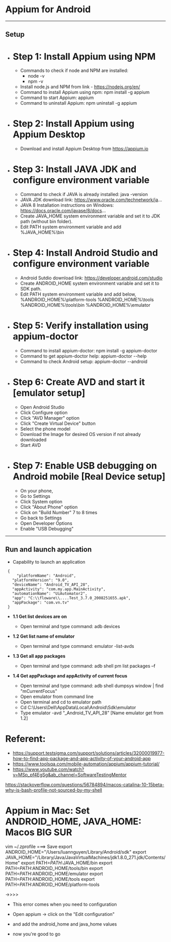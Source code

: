 #  Appium for Android
------------------------ 
## Setup
  - **Step 1: Install Appium using NPM**
    ===========================================
    - Commands to check if node and NPM are installed:
      - node -v
      - npm -v
    - Install node.js and NPM from link - https://nodejs.org/en/
    - Command to install Appium using npm: npm install -g appium
    - Command to start Appium: appium
    - Command to uninstall Appium: npm uninstall -g appium

 - **Step 2: Install Appium using Appium Desktop**
    ===========================================
    - Download and install Appium Desktop from https://appium.io


  - **Step 3: Install JAVA JDK and configure environment variable**
    ===========================================================
    - Command to check if JAVA is already installed: java -version
    - JAVA JDK download link: https://www.oracle.com/technetwork/ja...
    - JAVA 8 Installation instructions on Windows:
    https://docs.oracle.com/javase/8/docs...
    - Create JAVA_HOME system environment variable and set it to JDK path (without bin folder). 
    - Edit PATH system environment variable and add %JAVA_HOME%\bin


  - **Step 4: Install Android Studio and configure environment variable**
    =================================================================
    - Android Sutdio download link: https://developer.android.com/studio
    - Create ANDROID_HOME system environment variable and set it to SDK path. 
    - Edit PATH system environment variable and add below,
    %ANDROID_HOME%\platform-tools
    %ANDROID_HOME%\tools
    %ANDROID_HOME%\tools\bin
    %ANDROID_HOME%\emulator


  - **Step 5: Verify installation using appium-doctor**
    ===============================================
    - Command to install appium-doctor: npm install -g appium-doctor
    - Command to get appium-doctor help: appium-doctor --help
    - Command to check Android setup: appium-doctor --android 


  - **Step 6: Create AVD and start it [emulator setup]**
    ================================================
    - Open Android Studio
    - Click Configure option
    - Click "AVD Manager" option
    - Click "Create Virtual Device" button
    - Select the phone model
    - Download the Image for desired OS version if not already downloaded
    - Start AVD


  - **Step 7: Enable USB debugging on Android mobile [Real Device setup]**
    ==================================================================
    - On your phone,
    - Go to Settings
    - Click System option
    - Click "About Phone" option
    - Click on "Build Number" 7 to 8 times
    - Go back to Settings
    - Open Developer Options
    - Enable "USB Debugging"



------------------------
## Run and launch appication
- Capability to launch an application
 ```
  {
      "platformName": "Android",
    "platformVersion": "9.0",
    "deviceName": "Android_TV_API_28",
    "appActivity": "com.my.app.MainActivity",
    "automationName": "UiAutomator2",
    "app": "C:\\floware\\....Test_3.7.0_2008251655.apk",
    "appPackage": "com.vn.tv"
  }
 ```

- **1.1  Get list devices are on**
  - Open terminal and type command: adb devices

- **1.2	Get list name of emulator**
  - Open terminal and type command: emulator -list-avds

- **1.3	Get all app packages**
  - Open terminal and type command: adb shell pm list packages –f

- **1.4	Get appPackage and appActivity of current focus**
  - Open terminal and type command:  adb shell dumpsys window | find "mCurrentFocus"
  - Open emulator from command line
  - Open terminal and cd to emulator path
  - Cd C:\Users\Dell\AppData\Local\Android\Sdk\emulator
  - Type emulator -avd “_Android_TV_API_28” [Name emulator get from 1.2]
  
  
  
# Referent: 
  - https://support.testsigma.com/support/solutions/articles/32000019977-how-to-find-app-package-and-app-activity-of-your-android-app
  - https://www.toolsqa.com/mobile-automation/appium/appium-tutorial/
  - https://www.youtube.com/watch?v=MSp_pf4EgSg&ab_channel=SoftwareTestingMentor


https://stackoverflow.com/questions/56784894/macos-catalina-10-15beta-why-is-bash-profile-not-sourced-by-my-shell



# Appium in Mac: Set ANDROID_HOME, JAVA_HOME: Macos BIG SUR

vim ~/.zprofile
===> Save 
export ANDROID_HOME="/Users/luannguyen/Library/Android/sdk"
export JAVA_HOME="/Library/Java/JavaVirtualMachines/jdk1.8.0_271.jdk/Contents/Home"
export PATH=$PATH:$JAVA_HOME/bin
export PATH=$PATH:$ANDROID_HOME/tools/bin
export PATH=$PATH:$ANDROID_HOME/emulator
export PATH=$PATH:$ANDROID_HOME/tools
export PATH=$PATH:$ANDROID_HOME/platform-tools 

->>>>

 - This error comes when you need to configuration

 - Open appium -> click on the "Edit configuration"
 - and add the android_home and java_home values
 - now you're good to go
